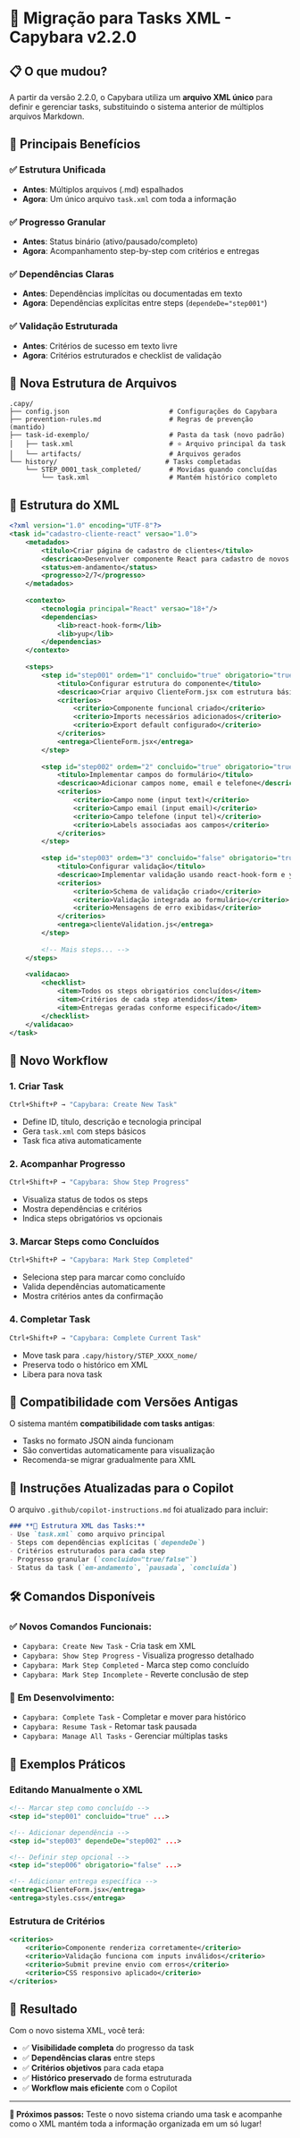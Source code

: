 # 🔄 Migração para Tasks XML - Capybara v2.2.0

## 📋 O que mudou?

A partir da versão 2.2.0, o Capybara utiliza um **arquivo XML único** para definir e gerenciar tasks, substituindo o sistema anterior de múltiplos arquivos Markdown.

## 🎯 Principais Benefícios

### ✅ **Estrutura Unificada**
- **Antes**: Múltiplos arquivos (.md) espalhados
- **Agora**: Um único arquivo `task.xml` com toda a informação

### ✅ **Progresso Granular**  
- **Antes**: Status binário (ativo/pausado/completo)
- **Agora**: Acompanhamento step-by-step com critérios e entregas

### ✅ **Dependências Claras**
- **Antes**: Dependências implícitas ou documentadas em texto
- **Agora**: Dependências explícitas entre steps (`dependeDe="step001"`)

### ✅ **Validação Estruturada**
- **Antes**: Critérios de sucesso em texto livre
- **Agora**: Critérios estruturados e checklist de validação

## 📁 Nova Estrutura de Arquivos

```
.capy/
├── config.json                         # Configurações do Capybara
├── prevention-rules.md                 # Regras de prevenção (mantido)
├── task-id-exemplo/                    # Pasta da task (novo padrão)
│   ├── task.xml                        # ⭐ Arquivo principal da task
│   └── artifacts/                      # Arquivos gerados
└── history/                           # Tasks completadas
    └── STEP_0001_task_completed/       # Movidas quando concluídas
        └── task.xml                    # Mantém histórico completo
```

## 🔧 Estrutura do XML

```xml
<?xml version="1.0" encoding="UTF-8"?>
<task id="cadastro-cliente-react" versao="1.0">
    <metadados>
        <titulo>Criar página de cadastro de clientes</titulo>
        <descricao>Desenvolver componente React para cadastro de novos clientes</descricao>
        <status>em-andamento</status>
        <progresso>2/7</progresso>
    </metadados>
    
    <contexto>
        <tecnologia principal="React" versao="18+"/>
        <dependencias>
            <lib>react-hook-form</lib>
            <lib>yup</lib>
        </dependencias>
    </contexto>
    
    <steps>
        <step id="step001" ordem="1" concluido="true" obrigatorio="true">
            <titulo>Configurar estrutura do componente</titulo>
            <descricao>Criar arquivo ClienteForm.jsx com estrutura básica</descricao>
            <criterios>
                <criterio>Componente funcional criado</criterio>
                <criterio>Imports necessários adicionados</criterio>
                <criterio>Export default configurado</criterio>
            </criterios>
            <entrega>ClienteForm.jsx</entrega>
        </step>
        
        <step id="step002" ordem="2" concluido="true" obrigatorio="true" dependeDe="step001">
            <titulo>Implementar campos do formulário</titulo>
            <descricao>Adicionar campos nome, email e telefone</descricao>
            <criterios>
                <criterio>Campo nome (input text)</criterio>
                <criterio>Campo email (input email)</criterio>
                <criterio>Campo telefone (input tel)</criterio>
                <criterio>Labels associadas aos campos</criterio>
            </criterios>
        </step>
        
        <step id="step003" ordem="3" concluido="false" obrigatorio="true" dependeDe="step002">
            <titulo>Configurar validação</titulo>
            <descricao>Implementar validação usando react-hook-form e yup</descricao>
            <criterios>
                <criterio>Schema de validação criado</criterio>
                <criterio>Validação integrada ao formulário</criterio>
                <criterio>Mensagens de erro exibidas</criterio>
            </criterios>
            <entrega>clienteValidation.js</entrega>
        </step>
        
        <!-- Mais steps... -->
    </steps>
    
    <validacao>
        <checklist>
            <item>Todos os steps obrigatórios concluídos</item>
            <item>Critérios de cada step atendidos</item>
            <item>Entregas geradas conforme especificado</item>
        </checklist>
    </validacao>
</task>
```

## 🚀 Novo Workflow

### 1. **Criar Task**
```bash
Ctrl+Shift+P → "Capybara: Create New Task"
```
- Define ID, título, descrição e tecnologia principal
- Gera `task.xml` com steps básicos
- Task fica ativa automaticamente

### 2. **Acompanhar Progresso**
```bash
Ctrl+Shift+P → "Capybara: Show Step Progress"
```
- Visualiza status de todos os steps
- Mostra dependências e critérios
- Indica steps obrigatórios vs opcionais

### 3. **Marcar Steps como Concluídos**
```bash
Ctrl+Shift+P → "Capybara: Mark Step Completed"
```
- Seleciona step para marcar como concluído
- Valida dependências automaticamente
- Mostra critérios antes da confirmação

### 4. **Completar Task**
```bash
Ctrl+Shift+P → "Capybara: Complete Current Task"
```
- Move task para `.capy/history/STEP_XXXX_nome/`
- Preserva todo o histórico em XML
- Libera para nova task

## 🔄 Compatibilidade com Versões Antigas

O sistema mantém **compatibilidade com tasks antigas**:
- Tasks no formato JSON ainda funcionam
- São convertidas automaticamente para visualização
- Recomenda-se migrar gradualmente para XML

## 🎯 Instruções Atualizadas para o Copilot

O arquivo `.github/copilot-instructions.md` foi atualizado para incluir:

```markdown
### **📄 Estrutura XML das Tasks:**
- Use `task.xml` como arquivo principal
- Steps com dependências explícitas (`dependeDe`)
- Critérios estruturados para cada step
- Progresso granular (`concluido="true/false"`)
- Status da task (`em-andamento`, `pausada`, `concluida`)
```

## 🛠️ Comandos Disponíveis

### ✅ **Novos Comandos Funcionais:**
- `Capybara: Create New Task` - Cria task em XML
- `Capybara: Show Step Progress` - Visualiza progresso detalhado
- `Capybara: Mark Step Completed` - Marca step como concluído
- `Capybara: Mark Step Incomplete` - Reverte conclusão de step

### 🚧 **Em Desenvolvimento:**
- `Capybara: Complete Task` - Completar e mover para histórico
- `Capybara: Resume Task` - Retomar task pausada
- `Capybara: Manage All Tasks` - Gerenciar múltiplas tasks

## 📝 Exemplos Práticos

### **Editando Manualmente o XML**
```xml
<!-- Marcar step como concluído -->
<step id="step001" concluido="true" ...>

<!-- Adicionar dependência -->
<step id="step003" dependeDe="step002" ...>

<!-- Definir step opcional -->
<step id="step006" obrigatorio="false" ...>

<!-- Adicionar entrega específica -->
<entrega>ClienteForm.jsx</entrega>
<entrega>styles.css</entrega>
```

### **Estrutura de Critérios**
```xml
<criterios>
    <criterio>Componente renderiza corretamente</criterio>
    <criterio>Validação funciona com inputs inválidos</criterio>
    <criterio>Submit previne envio com erros</criterio>
    <criterio>CSS responsivo aplicado</criterio>
</criterios>
```

## 🎉 Resultado

Com o novo sistema XML, você terá:
- ✅ **Visibilidade completa** do progresso da task
- ✅ **Dependências claras** entre steps
- ✅ **Critérios objetivos** para cada etapa
- ✅ **Histórico preservado** de forma estruturada
- ✅ **Workflow mais eficiente** com o Copilot

---

**🎯 Próximos passos:** Teste o novo sistema criando uma task e acompanhe como o XML mantém toda a informação organizada em um só lugar!
